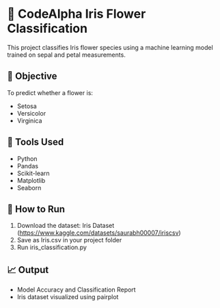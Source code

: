 # 🌸 CodeAlpha Iris Flower Classification

This project classifies Iris flower species using a machine learning model trained on sepal and petal measurements.

## 📌 Objective
To predict whether a flower is:
- Setosa
- Versicolor
- Virginica

## 🧰 Tools Used
- Python
- Pandas
- Scikit-learn
- Matplotlib
- Seaborn

## 🧪 How to Run
1. Download the dataset: Iris Dataset (https://www.kaggle.com/datasets/saurabh00007/iriscsv)
2. Save as Iris.csv in your project folder
3. Run iris_classification.py

## 📈 Output
- Model Accuracy and Classification Report
- Iris dataset visualized using pairplot